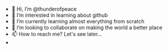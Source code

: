 - 👋 Hi, I’m @thunderofpeace
- 👀 I’m interested in learning about github
- 🌱 I’m currently learning almost everything from scratch
- 💞️ I’m looking to collaborate on making the world a better place
- 📫 How to reach me? Let's see later...
-

<!---
thunderofpeace/thunderofpeace is a ✨ special ✨ repository because its `README.md` (this file) appears on your GitHub profile.
You can click the Preview link to take a look at your changes.
--->
